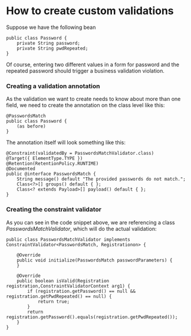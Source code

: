 # How to create custom validations

Suppose we have the following bean

    public class Password {
    	private String password;
    	private String pwdRepeated;
    }
    
Of course, entering two different values in a form for password and the repeated password should trigger a business validation violation.

### Creating a validation annotation

As the validation we want to create needs to know about more than one field, we need to create the annotation on the class level like this:

    @PasswordsMatch
    public class Password {
        (as before)
    }

The annotation itself will look something like this:

    @Constraint(validatedBy = PasswordsMatchValidator.class)
    @Target({ ElementType.TYPE })
    @Retention(RetentionPolicy.RUNTIME)
    @Documented
    public @interface PasswordsMatch {
        String message() default "The provided passwords do not match.";
        Class<?>[] groups() default { };
        Class<? extends Payload>[] payload() default { };
    }
    
### Creating the constraint validator

As you can see in the code snippet above, we are referencing a class *PasswordsMatchValidator*, 
which will do the actual validation:

    public class PasswordsMatchValidator implements ConstraintValidator<PasswordsMatch, Registrationon> {
    
        @Override
        public void initialize(PasswordsMatch passwordParameters) {
        }

        @Override
        public boolean isValid(Registration registration,ConstraintValidatorContext arg1) {
            if (registration.getPassword() == null && registration.getPwdRepeated() == null) {
                return true;
            }
            return registration.getPassword().equals(registration.getPwdRepeated());
        }
    }




